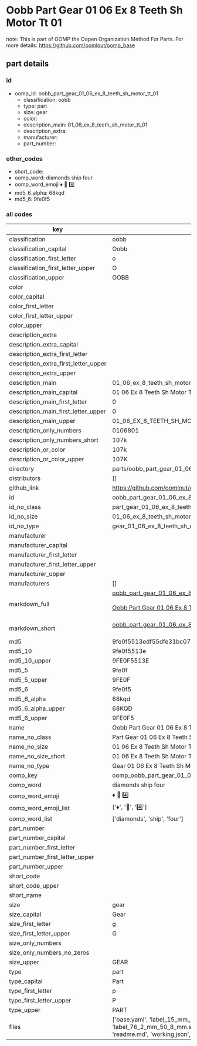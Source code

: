 # Oobb Part Gear 01 06 Ex 8 Teeth Sh Motor Tt 01  

note: This is part of OOMP the Oopen Organization Method For Parts. For more details: https://github.com/oomlout/oomp_base

##  part details





### id
* oomp_id: oobb_part_gear_01_06_ex_8_teeth_sh_motor_tt_01
  * classification: oobb
  * type: part
  * size: gear
  * color: 
  * description_main: 01_06_ex_8_teeth_sh_motor_tt_01
  * description_extra: 
  * manufacturer: 
  * part_number: 

### other_codes
* short_code: 
* oomp_word: diamonds ship four
* oomp_word_emoji :diamonds: :ship: :four:
* md5_6_alpha: 68kqd
* md5_6: 9fe0f5

### all codes 
| key | value |  
| --- | --- |  
| classification | oobb |  
| classification_capital | Oobb |  
| classification_first_letter | o |  
| classification_first_letter_upper | O |  
| classification_upper | OOBB |  
| color |  |  
| color_capital |  |  
| color_first_letter |  |  
| color_first_letter_upper |  |  
| color_upper |  |  
| description_extra |  |  
| description_extra_capital |  |  
| description_extra_first_letter |  |  
| description_extra_first_letter_upper |  |  
| description_extra_upper |  |  
| description_main | 01_06_ex_8_teeth_sh_motor_tt_01 |  
| description_main_capital | 01 06 Ex 8 Teeth Sh Motor Tt 01 |  
| description_main_first_letter | 0 |  
| description_main_first_letter_upper | 0 |  
| description_main_upper | 01_06_EX_8_TEETH_SH_MOTOR_TT_01 |  
| description_only_numbers | 0106801 |  
| description_only_numbers_short | 107k |  
| description_or_color | 107k |  
| description_or_color_upper | 107K |  
| directory | parts/oobb_part_gear_01_06_ex_8_teeth_sh_motor_tt_01 |  
| distributors | [] |  
| github_link | https://github.com/oomlout/oomlout_oomp_part_src/tree/main/parts/oobb_part_gear_01_06_ex_8_teeth_sh_motor_tt_01/working |  
| id | oobb_part_gear_01_06_ex_8_teeth_sh_motor_tt_01 |  
| id_no_class | part_gear_01_06_ex_8_teeth_sh_motor_tt_01 |  
| id_no_size | 01_06_ex_8_teeth_sh_motor_tt_01 |  
| id_no_type | gear_01_06_ex_8_teeth_sh_motor_tt_01 |  
| manufacturer |  |  
| manufacturer_capital |  |  
| manufacturer_first_letter |  |  
| manufacturer_first_letter_upper |  |  
| manufacturer_upper |  |  
| manufacturers | [] |  
| markdown_full | [oobb_part_gear_01_06_ex_8_teeth_sh_motor_tt_01](https://github.com/oomlout/oomlout_oomp_part_src/tree/main/parts/oobb_part_gear_01_06_ex_8_teeth_sh_motor_tt_01/working)<br>[](https://github.com/oomlout/oomlout_oomp_part_src/tree/main/parts/oobb_part_gear_01_06_ex_8_teeth_sh_motor_tt_01/working)<br>[Oobb Part Gear 01 06 Ex 8 Teeth Sh Motor Tt 01](https://github.com/oomlout/oomlout_oomp_part_src/tree/main/parts/oobb_part_gear_01_06_ex_8_teeth_sh_motor_tt_01/working)<br><br> |  
| markdown_short | [oobb_part_gear_01_06_ex_8_teeth_sh_motor_tt_01](https://github.com/oomlout/oomlout_oomp_part_src/tree/main/parts/oobb_part_gear_01_06_ex_8_teeth_sh_motor_tt_01/working)<br><br> |  
| md5 | 9fe0f5513edf55dfe31bc077f1e61b5f |  
| md5_10 | 9fe0f5513e |  
| md5_10_upper | 9FE0F5513E |  
| md5_5 | 9fe0f |  
| md5_5_upper | 9FE0F |  
| md5_6 | 9fe0f5 |  
| md5_6_alpha | 68kqd |  
| md5_6_alpha_upper | 68KQD |  
| md5_6_upper | 9FE0F5 |  
| name | Oobb Part Gear 01 06 Ex 8 Teeth Sh Motor Tt 01 |  
| name_no_class | Part Gear 01 06 Ex 8 Teeth Sh Motor Tt 01 |  
| name_no_size | 01 06 Ex 8 Teeth Sh Motor Tt 01 |  
| name_no_size_short | 01 06 Ex 8 Teeth Sh Motor Tt 01 |  
| name_no_type | Gear 01 06 Ex 8 Teeth Sh Motor Tt 01 |  
| oomp_key | oomp_oobb_part_gear_01_06_ex_8_teeth_sh_motor_tt_01 |  
| oomp_word | diamonds ship four |  
| oomp_word_emoji | :diamonds: :ship: :four: |  
| oomp_word_emoji_list | [':diamonds:', ':ship:', ':four:'] |  
| oomp_word_list | ['diamonds', 'ship', 'four'] |  
| part_number |  |  
| part_number_capital |  |  
| part_number_first_letter |  |  
| part_number_first_letter_upper |  |  
| part_number_upper |  |  
| short_code |  |  
| short_code_upper |  |  
| short_name |  |  
| size | gear |  
| size_capital | Gear |  
| size_first_letter | g |  
| size_first_letter_upper | G |  
| size_only_numbers |  |  
| size_only_numbers_no_zeros |  |  
| size_upper | GEAR |  
| type | part |  
| type_capital | Part |  
| type_first_letter | p |  
| type_first_letter_upper | P |  
| type_upper | PART |  
| files | ['base.yaml', 'label_15_mm_30_mm.pdf', 'label_15_mm_30_mm.svg', 'label_76_2_mm_50_8_mm.pdf', 'label_76_2_mm_50_8_mm.svg', 'label_oomlout_76_2_mm_50_8_mm.pdf', 'label_oomlout_76_2_mm_50_8_mm.svg', 'readme.md', 'working.json', 'working.yaml'] |  
